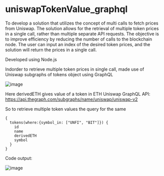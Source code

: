 # uniswapTokenValue_graphql

To develop a solution that utilizes the concept of multi calls to fetch prices from Uniswap. The solution allows for the retrieval of multiple token prices in a single call, rather than multiple separate API requests. The objective is to improve efficiency by reducing the number of calls to the blockchain node. The user can input an index of the desired token prices, and the solution will return the prices in a single call.

Developed using Node.js

Indorder to retrieve multiple token prices in single call, made use of Uniswap subgraphs of tokens object using GraphQL

![image](https://user-images.githubusercontent.com/59253577/217344683-f2f84a52-9394-44e0-bcce-df93846edf10.png)

Here derivedETH gives value of a token in ETH
Uniswap GraphQL API: https://api.thegraph.com/subgraphs/name/uniswap/uniswap-v2

So to retrieve multiple token values the query for the same

```
{
  tokens(where:{symbol_in: ["UNFI", "BIT"]}) {
    id
    name
    derivedETH
    symbol
  }
}
```

Code output:

![image](https://user-images.githubusercontent.com/59253577/217346124-ede7b9fc-bb69-4964-b59d-943ee0ae5bd0.png)
